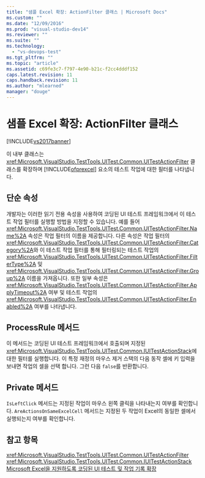 ```yaml
---
title: "샘플 Excel 확장: ActionFilter 클래스 | Microsoft Docs"
ms.custom: ""
ms.date: "12/09/2016"
ms.prod: "visual-studio-dev14"
ms.reviewer: ""
ms.suite: ""
ms.technology: 
  - "vs-devops-test"
ms.tgt_pltfrm: ""
ms.topic: "article"
ms.assetid: c69fe3c7-f797-4e90-b21c-f2cc4dddf152
caps.latest.revision: 11
caps.handback.revision: 11
ms.author: "mlearned"
manager: "douge"
---
```

# 샘플 Excel 확장: ActionFilter 클래스
[!INCLUDE[vs2017banner](../code-quality/includes/vs2017banner.md)]

이 내부 클래스는 <xref:Microsoft.VisualStudio.TestTools.UITest.Common.UITestActionFilter> 클래스를 확장하며 [!INCLUDE[ofprexcel](../test/includes/ofprexcel_md.md)] 요소의 테스트 작업에 대한 필터를 나타냅니다.  
  
## 단순 속성  
 개발자는 이러한 읽기 전용 속성을 사용하여 코딩된 UI 테스트 프레임워크에서 이 테스트 작업 필터를 실행할 방법을 지정할 수 있습니다.  예를 들어 <xref:Microsoft.VisualStudio.TestTools.UITest.Common.UITestActionFilter.Name%2A> 속성은 작업 필터의 이름을 제공합니다.  다른 속성은 작업 필터의 <xref:Microsoft.VisualStudio.TestTools.UITest.Common.UITestActionFilter.Category%2A>와 이 테스트 작업 필터를 통해 필터링되는 테스트 작업의 <xref:Microsoft.VisualStudio.TestTools.UITest.Common.UITestActionFilter.FilterType%2A> 및 <xref:Microsoft.VisualStudio.TestTools.UITest.Common.UITestActionFilter.Group%2A> 이름을 가져옵니다.  또한 일부 속성은 <xref:Microsoft.VisualStudio.TestTools.UITest.Common.UITestActionFilter.ApplyTimeout%2A> 여부 및 테스트 작업의 <xref:Microsoft.VisualStudio.TestTools.UITest.Common.UITestActionFilter.Enabled%2A> 여부를 나타냅니다.  
  
## ProcessRule 메서드  
 이 메서드는 코딩된 UI 테스트 프레임워크에서 호출되며 지정된 <xref:Microsoft.VisualStudio.TestTools.UITest.Common.IUITestActionStack>에 대한 필터를 실행합니다.  이 특정 재정의 마우스 제거 스택의 다음 동작 셀에 키 입력을 보내면 작업의 셀을 선택 합니다.  그런 다음 `false`를 반환합니다.  
  
## Private 메서드  
 `IsLeftClick` 메서드는 지정된 작업이 마우스 왼쪽 클릭을 나타내는지 여부를 확인합니다.  `AreActionsOnSameExcelCell` 메서드는 지정된 두 작업이 Excel의 동일한 셀에서 실행되는지 여부를 확인합니다.  
  
## 참고 항목  
 <xref:Microsoft.VisualStudio.TestTools.UITest.Common.UITestActionFilter>   
 <xref:Microsoft.VisualStudio.TestTools.UITest.Common.IUITestActionStack>   
 [Microsoft Excel을 지원하도록 코딩된 UI 테스트 및 작업 기록 확장](../test/extending-coded-ui-tests-and-action-recordings-to-support-microsoft-excel.md)